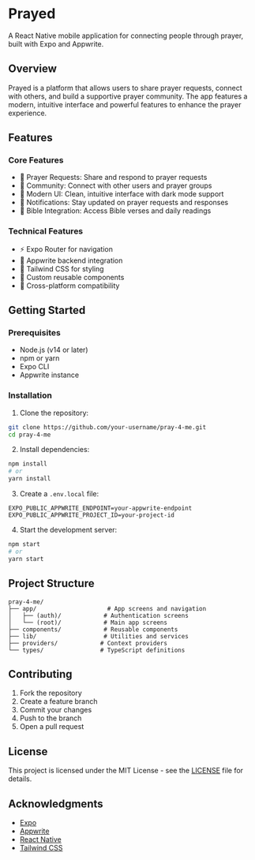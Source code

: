 # Prayed

A React Native mobile application for connecting people through prayer, built with Expo and Appwrite.

## Overview

Prayed is a platform that allows users to share prayer requests, connect with others, and build a supportive prayer community. The app features a modern, intuitive interface and powerful features to enhance the prayer experience.

## Features

### Core Features
- 🙏 Prayer Requests: Share and respond to prayer requests
- 👥 Community: Connect with other users and prayer groups
- 📱 Modern UI: Clean, intuitive interface with dark mode support
- 🔔 Notifications: Stay updated on prayer requests and responses
- 📖 Bible Integration: Access Bible verses and daily readings

### Technical Features
- ⚡ Expo Router for navigation
- 🔐 Appwrite backend integration
- 💅 Tailwind CSS for styling
- 🎨 Custom reusable components
- 📱 Cross-platform compatibility

## Getting Started

### Prerequisites
- Node.js (v14 or later)
- npm or yarn
- Expo CLI
- Appwrite instance

### Installation
1. Clone the repository:
```bash
git clone https://github.com/your-username/pray-4-me.git
cd pray-4-me
```

2. Install dependencies:
```bash
npm install
# or
yarn install
```

3. Create a `.env.local` file:
```env
EXPO_PUBLIC_APPWRITE_ENDPOINT=your-appwrite-endpoint
EXPO_PUBLIC_APPWRITE_PROJECT_ID=your-project-id
```

4. Start the development server:
```bash
npm start
# or
yarn start
```

## Project Structure

```
pray-4-me/
├── app/                    # App screens and navigation
│   ├── (auth)/            # Authentication screens
│   └── (root)/            # Main app screens
├── components/            # Reusable components
├── lib/                   # Utilities and services
├── providers/            # Context providers
└── types/                # TypeScript definitions
```

## Contributing

1. Fork the repository
2. Create a feature branch
3. Commit your changes
4. Push to the branch
5. Open a pull request

## License

This project is licensed under the MIT License - see the [LICENSE](LICENSE) file for details.

## Acknowledgments

- [Expo](https://expo.dev)
- [Appwrite](https://appwrite.io)
- [React Native](https://reactnative.dev)
- [Tailwind CSS](https://tailwindcss.com)
